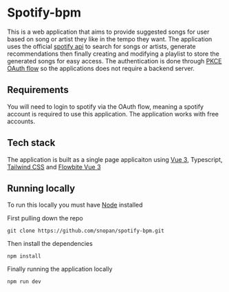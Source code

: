 # Spotify-bpm
This is a web application that aims to provide suggested songs for user based on song or artist they like in the tempo they want. The application uses the official [spotify api](https://developer.spotify.com/) to search for songs or artists, generate recommendations then finally creating and modifying a playlist to store the generated songs for easy access. The authentication is done through [PKCE OAuth flow](https://developer.spotify.com/documentation/web-api/tutorials/code-pkce-flow) so the applications does not require a backend server.

## Requirements
You will need to login to spotify via the OAuth flow, meaning a spotify account is required to use this application. The application works with free accounts.

## Tech stack
The application is built as a single page applicaiton using [Vue 3](https://vuejs.org/), Typescript, [Tailwind CSS](https://tailwindcss.com/) and [Flowbite Vue 3](https://flowbite-vue.com/)

## Running locally
To run this locally you must have [Node](https://nodejs.org/en) installed

First pulling down the repo
```
git clone https://github.com/snopan/spotify-bpm.git
```
Then install the dependencies
```
npm install
```
Finally running the application locally
```
npm run dev
```